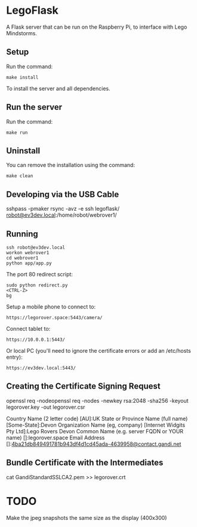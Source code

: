 LegoFlask
===========

A Flask server that can be run on the Raspberry Pi, to interface with Lego Mindstorms.


## Setup

Run the command:

```
make install
```

To install the server and all dependencies.

## Run the server

Run the command:

```
make run
```


## Uninstall

You can remove the installation using the command:

```
make clean
```



## Developing via the USB Cable

sshpass -pmaker rsync -avz -e ssh legoflask/ robot@ev3dev.local:/home/robot/webrover1/


## Running

    ssh robot@ev3dev.local
    workon webrover1
    cd webrover1
    python app/app.py

The port 80 redirect script:

    sudo python redirect.py
    <CTRL-Z>
    bg

Setup a mobile phone to connect to:

    https://legorover.space:5443/camera/

Connect tablet to:

    https://10.0.0.1:5443/

Or local PC (you'll need to ignore the certificate errors or add an /etc/hosts entry):

    https://ev3dev.local:5443/


## Creating the Certificate Signing Request

openssl req  -nodeopenssl req -nodes -newkey rsa:2048 -sha256 -keyout legorover.key -out legorover.csr

Country Name (2 letter code) [AU]:UK
State or Province Name (full name) [Some-State]:Devon
Organization Name (eg, company) [Internet Widgits Pty Ltd]:Lego Rovers Devon
Common Name (e.g. server FQDN or YOUR name) []:legorover.space
Email Address []:4ba21db849491781b943df4d1cd45ada-4639958@contact.gandi.net

## Bundle Certificate with the Intermediates

cat GandiStandardSSLCA2.pem >> legorover.crt


# TODO

Make the jpeg snapshots the same size as the display (400x300)
